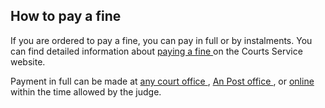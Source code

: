 ##  How to pay a fine

If you are ordered to pay a fine, you can pay in full or by instalments. You
can find detailed information about [ paying a fine
](https://www.courts.ie/fines-imposed-district-court) on the Courts Service
website.

Payment in full can be made at [ any court office
](https://www.courts.ie/content/find-us) , [ An Post office
](https://www.anpost.com/Store-Locator) , or [ online
](https://www.courts.ie/fines) within the time allowed by the judge.
